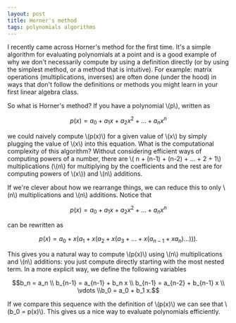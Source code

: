 ```yaml
---
layout: post
title: Horner's method
tags: polynomials algorithms
---
```


I recently came across Horner's method for the first time. It's a simple algorithm for evaluating polynomials at a point and is a good example of why we don't necessarily compute by using a definition directly (or by using the simplest method, or a method that is intuitive). For example: matrix operations (multiplications, inverses) are often done (under the hood) in ways that don't follow the definitions or methods you might learn in your first linear algebra class.

So what is Horner's method? If you have a polynomial \\(p\\), written as

$$p(x) = a_0 + a_1 x + a_2 x^2 + ... + a_n x^n$$

we could naively compute \\(p(x)\\) for a given value of \\(x\\) by simply plugging the value of \\(x\\) into this equation. What is the computational complexity of this algorithm? Without considering efficient ways of computing powers of a number, there are \\( n + (n-1) + (n-2) + ... + 2 + 1\\) multiplications (\\(n\\) for multiplying by the coefficients and the rest are for computing powers of \\(x\\)) and \\(n\\) additions.

If we're clever about how we rearrange things, we can reduce this to only \\(n\\) multiplications and \\(n\\) additions. Notice that 

$$p(x) = a_0 + a_1 x + a_2 x^2 + ... + a_n x^n$$

can be rewritten as

$$p(x) = a_0 + x (a_1 + x (a_2 + x(a_3 + ... + x(a_{n-1} + xa_n) ... ))).$$

This gives you a natural way to compute \\(p(x)\\) using \\(n\\) multiplications and \\(n\\) additions: you just compute directly starting with the most nested term. In a more explicit way, we define the following variables

$$b_n = a_n \\ b_{n-1} = a_{n-1} + b_n x \\ b_{n-1} = a_{n-2} + b_{n-1} x \\ \vdots \\b_0 = a_0 + b_1 x.$$

If we compare this sequence with the definition of \\(p(x)\\) we can see that \\(b_0 = p(x)\\). This gives us a nice way to evaluate polynomials efficiently.
